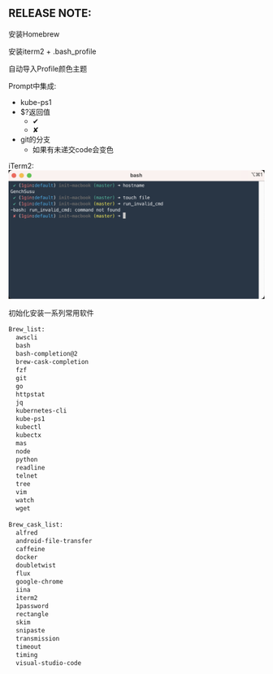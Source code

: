 
## RELEASE NOTE:
安装Homebrew

安装iterm2 + .bash_profile 

自动导入Profile颜色主题

Prompt中集成:
- kube-ps1
- $?返回值 
  - ✔ 
  - ✘
- git的分支
  - 如果有未递交code会变色

iTerm2:
![ImageInitIterm](./files/iterm2.png)

初始化安装一系列常用软件

```
Brew_list:
  awscli
  bash
  bash-completion@2
  brew-cask-completion
  fzf
  git
  go
  httpstat
  jq
  kubernetes-cli
  kube-ps1
  kubectl
  kubectx
  mas
  node
  python
  readline
  telnet
  tree
  vim
  watch
  wget
  
Brew_cask_list:
  alfred
  android-file-transfer
  caffeine
  docker
  doubletwist
  flux
  google-chrome
  iina
  iterm2
  1password
  rectangle
  skim
  snipaste
  transmission
  timeout
  timing
  visual-studio-code
```  

 
